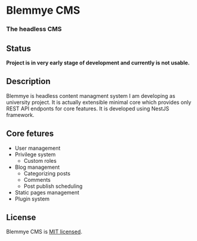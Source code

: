 # Blemmye CMS
### The headless CMS

## Status
**Project is in very early stage of development and currently is not usable.**

## Description
Blemmye is headless content managment system I am developing as university project. It is actually extensible minimal core which provides only REST API endponts for core features. It is developed using NestJS framework.

## Core fetures
- User management
- Privilege system
  - Custom roles
- Blog management
  - Categorizing posts
  - Comments
  - Post publish scheduling
- Static pages management
- Plugin system

## License

  Blemmye CMS is [MIT licensed](LICENSE).
